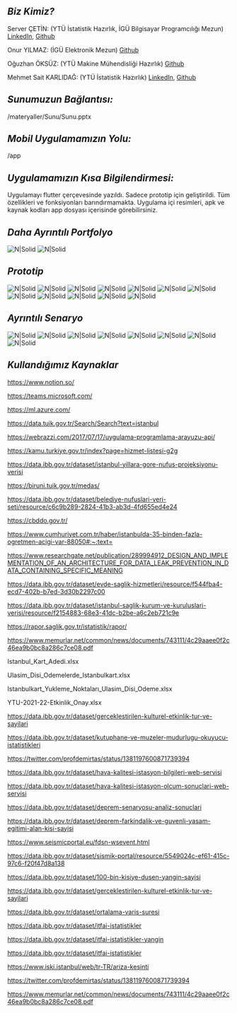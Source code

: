 ## _Biz Kimiz?_

Server ÇETİN: (YTÜ İstatistik Hazırlık, İGÜ Bilgisayar  Programcılığı Mezun) [LinkedIn](https://www.linkedin.com/in/servercetin/), [Github](https://github.com/ServerCetin)

Onur YILMAZ: (İGÜ Elektronik Mezun) [Github](https://github.com/10urY)

Oğuzhan ÖKSÜZ: (YTÜ Makine Mühendisliği Hazırlık) [Github](https://github.com/OguzhanOksuz)

Mehmet Sait KARLIDAĞ: (YTÜ İstatistik Hazırlık) [LinkedIn](https://www.linkedin.com/in/mehmet-sait-karl%C4%B1da%C4%9F-80b8a0196), [Github](https://github.com/Welat8621)

## _Sunumuzun Bağlantısı:_

/materyaller/Sunu/Sunu.pptx

## _Mobil Uygulamamızın Yolu:_

/app

## _Uygulamamızın Kısa Bilgilendirmesi:_

Uygulamayı flutter çerçevesinde yazıldı. Sadece prototip için geliştirildi. Tüm özellikleri ve fonksiyonları barındırmamakta. Uygulama içi resimleri, apk ve kaynak kodları app dosyası içerisinde görebilirsiniz.

## _Daha Ayrıntılı Portfolyo_

![N|Solid](materyaller/proje_daha_ayrintili_portfolyo/iPSAPP_1.jpg)
![N|Solid](materyaller/proje_daha_ayrintili_portfolyo/iPSAPP_2.jpg)

## _Prototip_

![N|Solid](app/uygulama_resimleri/1_giris.jpeg)
![N|Solid](app/uygulama_resimleri/2_basarili_giris.jpeg)
![N|Solid](app/uygulama_resimleri/3_ana_sayfa.jpeg)
![N|Solid](app/uygulama_resimleri/4_dogrulama.jpeg)
![N|Solid](app/uygulama_resimleri/5_etkinlik_paylasma.jpeg)
![N|Solid](app/uygulama_resimleri/6_etkinlik_olusturma_sayfası.jpeg)
![N|Solid](app/uygulama_resimleri/7_katilimci_listesi.jpeg)
![N|Solid](app/uygulama_resimleri/8_kamera_ve_kod_ile_onaylatma.jpeg)
![N|Solid](app/uygulama_resimleri/9_anket.jpeg)
![N|Solid](app/uygulama_resimleri/10_hastane.jpeg)
![N|Solid](app/uygulama_resimleri/11_etkinlikler.jpeg)
![N|Solid](app/uygulama_resimleri/12_etkinlik_secenekler.jpeg)

## _Ayrıntılı Senaryo_

![N|Solid](ayrintili_senaryo/ayrintili_senaryo-1.jpg)
![N|Solid](ayrintili_senaryo/ayrintili_senaryo-2.jpg)
![N|Solid](ayrintili_senaryo/ayrintili_senaryo-3.jpg)
![N|Solid](ayrintili_senaryo/ayrintili_senaryo-4.jpg)
![N|Solid](ayrintili_senaryo/ayrintili_senaryo-5.jpg)
![N|Solid](ayrintili_senaryo/ayrintili_senaryo-6.jpg)
![N|Solid](ayrintili_senaryo/ayrintili_senaryo-7.jpg)
![N|Solid](ayrintili_senaryo/ayrintili_senaryo-8.jpg)

## _Kullandığımız Kaynaklar_

https://www.notion.so/

https://teams.microsoft.com/

https://ml.azure.com/

https://data.tuik.gov.tr/Search/Search?text=istanbul

https://webrazzi.com/2017/07/17/uygulama-programlama-arayuzu-api/ 

https://kamu.turkiye.gov.tr/index?page=hizmet-listesi-g2g

https://data.ibb.gov.tr/dataset/istanbul-yillara-gore-nufus-projeksiyonu-verisi

https://biruni.tuik.gov.tr/medas/

https://data.ibb.gov.tr/dataset/belediye-nufuslari-veri-seti/resource/c6c9b289-2824-41b3-ab3d-4fd655ed4e24

https://cbddo.gov.tr/

https://www.cumhuriyet.com.tr/haber/istanbulda-35-binden-fazla-ogretmen-acigi-var-88050#:~:text=

https://www.researchgate.net/publication/289994912_DESIGN_AND_IMPLEMENTATION_OF_AN_ARCHITECTURE_FOR_DATA_LEAK_PREVENTION_IN_DATA_CONTAINING_SPECIFIC_MEANING 

https://data.ibb.gov.tr/dataset/evde-saglik-hizmetleri/resource/f544fba4-ecd7-402b-b7ed-3d30b2297c00

https://data.ibb.gov.tr/dataset/istanbul-saglik-kurum-ve-kuruluslari-verisi/resource/f2154883-68e3-41dc-b2be-a6c2eb721c9e 

https://rapor.saglik.gov.tr/istatistik/rapor/ 

https://www.memurlar.net/common/news/documents/743111/4c29aaee0f2c46ea9b0bc8a286c7ce08.pdf 

Istanbul_Kart_Adedi.xlsx

Ulasim_Disi_Odemelerde_Istanbulkart.xlsx

Istanbulkart_Yukleme_Noktaları_Ulasim_Disi_Odeme.xlsx

YTU-2021-22-Etkinlik_Onay.xlsx

https://data.ibb.gov.tr/dataset/gerceklestirilen-kulturel-etkinlik-tur-ve-sayilari

https://data.ibb.gov.tr/dataset/kutuphane-ve-muzeler-mudurlugu-okuyucu-istatistikleri

https://twitter.com/profdemirtas/status/1381197600871739394

https://data.ibb.gov.tr/dataset/hava-kalitesi-istasyon-bilgileri-web-servisi

https://data.ibb.gov.tr/dataset/hava-kalitesi-istasyon-olcum-sonuclari-web-servisi

https://data.ibb.gov.tr/dataset/deprem-senaryosu-analiz-sonuclari

https://data.ibb.gov.tr/dataset/deprem-farkindalik-ve-guvenli-yasam-egitimi-alan-kisi-sayisi

https://www.seismicportal.eu/fdsn-wsevent.html

https://data.ibb.gov.tr/dataset/sismik-portal/resource/5549024c-ef61-415c-97c6-f20f47d8a138

https://data.ibb.gov.tr/dataset/100-bin-kisiye-dusen-yangin-sayisi

https://data.ibb.gov.tr/dataset/gerceklestirilen-kulturel-etkinlik-tur-ve-sayilari

https://data.ibb.gov.tr/dataset/ortalama-varis-suresi

https://data.ibb.gov.tr/dataset/itfai-istatistikler

https://data.ibb.gov.tr/dataset/itfai-istatistikler-yangin

https://data.ibb.gov.tr/dataset/itfai-istatistikler

https://www.iski.istanbul/web/tr-TR/ariza-kesinti

https://twitter.com/profdemirtas/status/1381197600871739394

https://www.memurlar.net/common/news/documents/743111/4c29aaee0f2c46ea9b0bc8a286c7ce08.pdf
